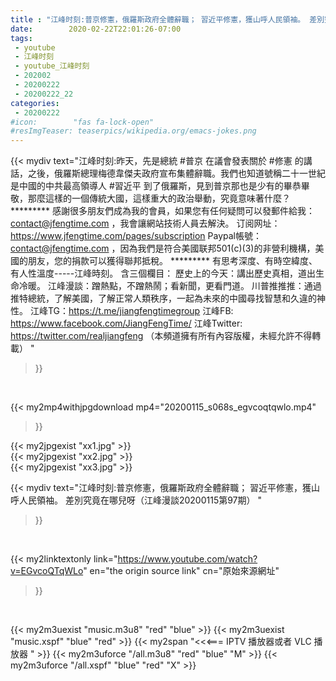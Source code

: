 ```yaml
---
title : "江峰时刻:普京修憲，俄羅斯政府全體辭職； 習近平修憲，獲山呼人民領袖。 差別究竟在哪兒呀（江峰漫談20200115第97期） "
date:        2020-02-22T22:01:26-07:00
tags:
 - youtube
 - 江峰时刻
 - youtube_江峰时刻
 - 202002
 - 20200222
 - 20200222_22
categories:
 - 20200222
#icon:        "fas fa-lock-open"
#resImgTeaser: teaserpics/wikipedia.org/emacs-jokes.png
---
```


{{< mydiv text="江峰时刻:昨天，先是總統 #普京 在議會發表關於 #修憲 的講話，之後，俄羅斯總理梅德韋傑夫政府宣布集體辭職。我們也知道號稱二十一世紀是中國的中共最高領導人 #習近平 到了俄羅斯，見到普京那也是少有的畢恭畢敬，那麼這樣的一個傳統大國，這樣重大的政治舉動，究竟意味著什麼？     ********* 感謝很多朋友們成為我的會員，如果您有任何疑問可以發郵件給我：contact@jfengtime.com ，我會讓網站技術人員去解決。 订阅网址：https://www.jfengtime.com/pages/subscription Paypal帳號：contact@jfengtime.com ，因為我們是符合美國联邦501(c)(3)的非營利機構，美國的朋友，您的捐款可以獲得聯邦抵稅。     ********* 有思考深度、有時空緯度、有人性溫度-----江峰時刻。 含三個欄目： 歷史上的今天：講出歷史真相，道出生命冷暖。 江峰漫談：蹭熱點，不蹭熱鬧；看新聞，更看門道。 川普推推推：通過推特總統，了解美國，了解正常人類秩序，一起為未來的中國尋找智慧和久違的神性。  江峰TG：https://t.me/jiangfengtimegroup 江峰FB: https://www.facebook.com/JiangFengTime/ 江峰Twitter: https://twitter.com/realjiangfeng （本頻道擁有所有內容版權，未經允許不得轉載） "
>}}
<br>


{{< my2mp4withjpgdownload mp4="20200115_s068s_egvcoqtqwlo.mp4"
>}}

{{< my2jpgexist "xx1.jpg" >}}<br>
{{< my2jpgexist "xx2.jpg" >}}<br>
{{< my2jpgexist "xx3.jpg" >}}<br>



{{< mydiv text="江峰时刻:普京修憲，俄羅斯政府全體辭職； 習近平修憲，獲山呼人民領袖。 差別究竟在哪兒呀（江峰漫談20200115第97期） "
>}}
<br>

{{< my2linktextonly link="https://www.youtube.com/watch?v=EGvcoQTqWLo"
en="the origin source link" cn="原始來源網址"
>}}


<br>

{{< my2m3uexist "music.m3u8" "red"  "blue" >}} {{< my2m3uexist "music.xspf" "blue" "red"  >}} {{< my2span "<<<=== IPTV 播放器或者 VLC 播放器 " >}} {{< my2m3uforce "/all.m3u8" "red"  "blue" "M" >}} {{< my2m3uforce "/all.xspf" "blue" "red"  "X" >}} 
